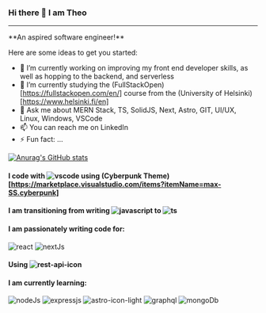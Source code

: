 ### Hi there 👋 I am Theo
<hr/>
**An aspired software engineer!**

Here are some ideas to get you started:

- 🔭 I’m currently working on improving my front end developer skills, as well as hopping to the backend, and serverless
- 🌱 I’m currently studying the (FullStackOpen)[https://fullstackopen.com/en/] course from the (University of Helsinki)[https://www.helsinki.fi/en]
- 💬 Ask me about MERN Stack, TS, SolidJS, Next, Astro, GIT, UI/UX, Linux, Windows, VSCode
- 📫 You can reach me on LinkedIn
- ⚡ Fun fact: ...




[![Anurag's GitHub stats](https://github-readme-stats.vercel.app/api?username=TheoKondak&count_private=true&show_icons=true&theme=dracula)](https://github.com/anuraghazra/github-readme-stats)

#### I code with ![vscode](https://user-images.githubusercontent.com/25774466/223415158-2c535bdf-35c4-4571-b8f8-1ef0731a2595.svg) using (Cyberpunk Theme)[https://marketplace.visualstudio.com/items?itemName=max-SS.cyberpunk]

#### I am transitioning from writing ![javascript](https://user-images.githubusercontent.com/25774466/223416274-f0934cf6-c7ac-48f0-82fc-96177ae518e6.svg) to ![ts](https://user-images.githubusercontent.com/25774466/223415711-66f85957-4fe5-483e-9f93-2211bdc95164.svg)

#### I am passionately writing code for:
![react](https://user-images.githubusercontent.com/25774466/223416496-325ac140-a5ed-4a40-8c28-56792a46bf03.svg)
![nextJs](https://user-images.githubusercontent.com/25774466/223416492-4fb9bec2-36b1-47fb-9965-88b658ea725c.svg)

#### Using ![rest-api-icon](https://user-images.githubusercontent.com/25774466/223416815-01f9a6aa-1503-406d-aee6-5011cdf8fed8.svg)

#### I am currently learning:
![nodeJs](https://user-images.githubusercontent.com/25774466/223416495-44b66f72-05a4-4901-9d6c-5b3220af464d.svg)
![expressjs](https://user-images.githubusercontent.com/25774466/223416484-9e955486-f824-44ce-b635-c857c493024e.svg)
![astro-icon-light](https://user-images.githubusercontent.com/25774466/223416499-03e79c58-fe71-45f9-afd4-46b75b3c423e.svg)
![graphql](https://user-images.githubusercontent.com/25774466/223417390-77a4c8db-4814-4b5f-a1fc-01aab47e2ed5.svg)
![mongoDb](https://user-images.githubusercontent.com/25774466/223417393-31605b5f-e43c-4fda-bc12-0d91e10746f2.svg)

